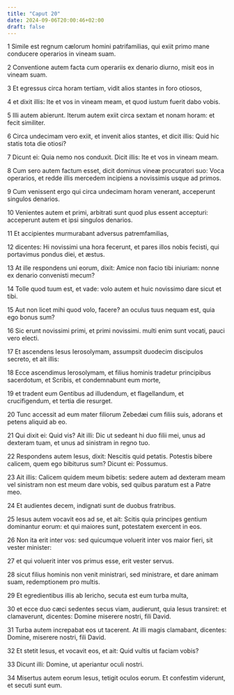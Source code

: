```yaml
---
title: "Caput 20"
date: 2024-09-06T20:00:46+02:00
draft: false
---
```



1 Simile est regnum cælorum homini patrifamilias, qui exiit primo mane conducere operarios in vineam suam.

2 Conventione autem facta cum operariis ex denario diurno, misit eos in vineam suam.

3 Et egressus circa horam tertiam, vidit alios stantes in foro otiosos,

4 et dixit illis: Ite et vos in vineam meam, et quod iustum fuerit dabo vobis.

5 Illi autem abierunt. Iterum autem exiit circa sextam et nonam horam: et fecit similiter.

6 Circa undecimam vero exiit, et invenit alios stantes, et dicit illis: Quid hic statis tota die otiosi?

7 Dicunt ei: Quia nemo nos conduxit. Dicit illis: Ite et vos in vineam meam.

8 Cum sero autem factum esset, dicit dominus vineæ procuratori suo: Voca operarios, et redde illis mercedem incipiens a novissimis usque ad primos.

9 Cum venissent ergo qui circa undecimam horam venerant, acceperunt singulos denarios.

10 Venientes autem et primi, arbitrati sunt quod plus essent accepturi: acceperunt autem et ipsi singulos denarios.

11 Et accipientes murmurabant adversus patremfamilias,

12 dicentes: Hi novissimi una hora fecerunt, et pares illos nobis fecisti, qui portavimus pondus diei, et æstus.

13 At ille respondens uni eorum, dixit: Amice non facio tibi iniuriam: nonne ex denario convenisti mecum?

14 Tolle quod tuum est, et vade: volo autem et huic novissimo dare sicut et tibi.

15 Aut non licet mihi quod volo, facere? an oculus tuus nequam est, quia ego bonus sum?

16 Sic erunt novissimi primi, et primi novissimi. multi enim sunt vocati, pauci vero electi.

17 Et ascendens Iesus Ierosolymam, assumpsit duodecim discipulos secreto, et ait illis:

18 Ecce ascendimus Ierosolymam, et filius hominis tradetur principibus sacerdotum, et Scribis, et condemnabunt eum morte,

19 et tradent eum Gentibus ad illudendum, et flagellandum, et crucifigendum, et tertia die resurget.

20 Tunc accessit ad eum mater filiorum Zebedæi cum filiis suis, adorans et petens aliquid ab eo.

21 Qui dixit ei: Quid vis? Ait illi: Dic ut sedeant hi duo filii mei, unus ad dexteram tuam, et unus ad sinistram in regno tuo.

22 Respondens autem Iesus, dixit: Nescitis quid petatis. Potestis bibere calicem, quem ego bibiturus sum? Dicunt ei: Possumus.

23 Ait illis: Calicem quidem meum bibetis: sedere autem ad dexteram meam vel sinistram non est meum dare vobis, sed quibus paratum est a Patre meo.

24 Et audientes decem, indignati sunt de duobus fratribus.

25 Iesus autem vocavit eos ad se, et ait: Scitis quia principes gentium dominantur eorum: et qui maiores sunt, potestatem exercent in eos.

26 Non ita erit inter vos: sed quicumque voluerit inter vos maior fieri, sit vester minister:

27 et qui voluerit inter vos primus esse, erit vester servus.

28 sicut filius hominis non venit ministrari, sed ministrare, et dare animam suam, redemptionem pro multis.

29 Et egredientibus illis ab Iericho, secuta est eum turba multa,

30 et ecce duo cæci sedentes secus viam, audierunt, quia Iesus transiret: et clamaverunt, dicentes: Domine miserere nostri, fili David.

31 Turba autem increpabat eos ut tacerent. At illi magis clamabant, dicentes: Domine, miserere nostri, fili David.

32 Et stetit Iesus, et vocavit eos, et ait: Quid vultis ut faciam vobis?

33 Dicunt illi: Domine, ut aperiantur oculi nostri.

34 Misertus autem eorum Iesus, tetigit oculos eorum. Et confestim viderunt, et secuti sunt eum.

